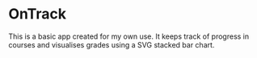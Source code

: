 # OnTrack
This is a basic app created for my own use. It keeps track of progress in courses and visualises grades using a SVG stacked bar chart.
